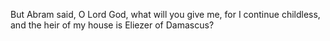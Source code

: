 But Abram said, O Lord God, what will you give me, for I continue childless, and the heir of my house is Eliezer of Damascus?
